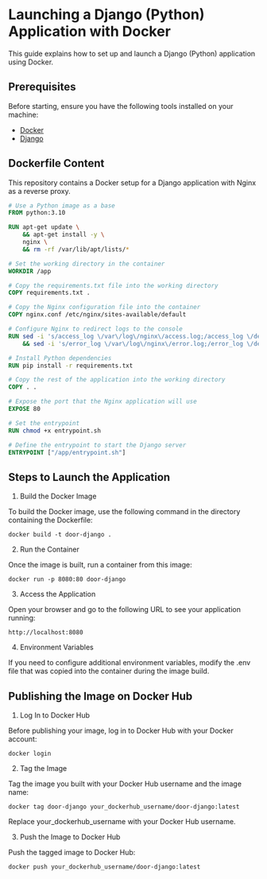 # Launching a Django (Python) Application with Docker

This guide explains how to set up and launch a Django (Python) application using Docker.

## Prerequisites

Before starting, ensure you have the following tools installed on your machine:

- [Docker](https://www.docker.com/products/docker-desktop)
- [Django](https://www.djangoproject.com/)

## Dockerfile Content

This repository contains a Docker setup for a Django application with Nginx as a reverse proxy.

```Dockerfile
# Use a Python image as a base
FROM python:3.10

RUN apt-get update \
    && apt-get install -y \
    nginx \
    && rm -rf /var/lib/apt/lists/*

# Set the working directory in the container
WORKDIR /app

# Copy the requirements.txt file into the working directory
COPY requirements.txt .

# Copy the Nginx configuration file into the container
COPY nginx.conf /etc/nginx/sites-available/default

# Configure Nginx to redirect logs to the console
RUN sed -i 's/access_log \/var\/log\/nginx\/access.log;/access_log \/dev\/stdout;/g' /etc/nginx/nginx.conf \
    && sed -i 's/error_log \/var\/log\/nginx\/error.log;/error_log \/dev\/stderr;/g' /etc/nginx/nginx.conf

# Install Python dependencies
RUN pip install -r requirements.txt

# Copy the rest of the application into the working directory
COPY . .

# Expose the port that the Nginx application will use
EXPOSE 80

# Set the entrypoint
RUN chmod +x entrypoint.sh

# Define the entrypoint to start the Django server
ENTRYPOINT ["/app/entrypoint.sh"]

```
## Steps to Launch the Application

1. Build the Docker Image

To build the Docker image, use the following command in the directory containing the Dockerfile:

```
docker build -t door-django .
```

2. Run the Container

Once the image is built, run a container from this image:

```
docker run -p 8080:80 door-django
```

3. Access the Application

Open your browser and go to the following URL to see your application running:

```
http://localhost:8080
```

4. Environment Variables

If you need to configure additional environment variables, modify the .env file that was copied into the container during the image build.

## Publishing the Image on Docker Hub

1. Log In to Docker Hub

Before publishing your image, log in to Docker Hub with your Docker account:

```
docker login
```

2. Tag the Image

Tag the image you built with your Docker Hub username and the image name:

```
docker tag door-django your_dockerhub_username/door-django:latest
```
Replace your_dockerhub_username with your Docker Hub username.

3. Push the Image to Docker Hub

Push the tagged image to Docker Hub:

```
docker push your_dockerhub_username/door-django:latest
```

